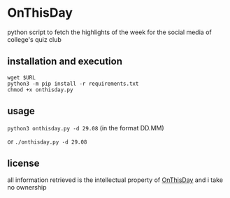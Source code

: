 # OnThisDay

python script to fetch the highlights of the week for the social media of college's quiz club

## installation and execution

```
wget $URL
python3 -m pip install -r requirements.txt
chmod +x onthisday.py
```

## usage

`python3 onthisday.py -d 29.08` (in the format DD.MM)

or `./onthisday.py -d 29.08`

## license

all information retrieved is the intellectual property of [OnThisDay](https://onthisday.com) and i take no ownership

